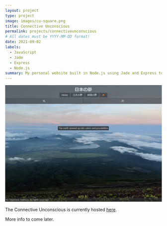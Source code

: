 ```yaml
---
layout: project
type: project
image: images/cu-square.png
title: Connective Unconscious
permalink: projects/connectiveunconscious
# All dates must be YYYY-MM-DD format!
date: 2021-09-02
labels:
  - JavaScript
  - Jade
  - Express
  - Node.js
summary: My personal website built in Node.js using Jade and Express to deliver photos, poetry, and applets.
---
```


![screenshot](/images/cu-page.png)

The Connective Unconscious is currently hosted [here](http://connectiveunconscious.com/).

More info to come later.  
